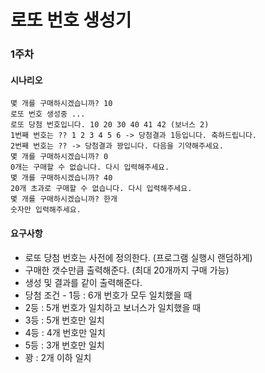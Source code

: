 # 로또 번호 생성기 
### 1주차 
#### 시나리오 
``` 
몇 개를 구매하시겠습니까? 10 
로또 번호 생성중 ... 
로또 당첨 번호입니다. 10 20 30 40 41 42 (보너스 2) 
1번째 번호는 ?? 1 2 3 4 5 6 -> 당첨결과 1등입니다. 축하드립니다. 
2번째 번호는 ?? -> 당첨결과 꽝입니다. 다음을 기약해주세요. 
몇 개를 구매하시겠습니까? 0 
0개는 구매할 수 없습니다. 다시 입력해주세요. 
몇 개를 구매하시겠습니까? 40 
20개 초과로 구매할 수 없습니다. 다시 입력해주세요. 
몇 개를 구매하시겠습니까? 한개 
숫자만 입력해주세요. 
``` 
#### 요구사항 
- 로또 당첨 번호는 사전에 정의한다. (프로그램 실행시 랜덤하게) 
- 구매한 갯수만큼 출력해준다. (최대 20개까지 구매 가능) 
- 생성 및 결과를 같이 출력해준다. 
- 당첨 조건 - 1등 : 6개 번호가 모두 일치했을 때 
- 2등 : 5개 번호가 일치하고 보너스가 일치했을 때 
- 3등 : 5개 번호만 일치 
- 4등 : 4개 번호만 일치 
- 5등 : 3개 번호만 일치 
- 꽝 : 2개 이하 일치